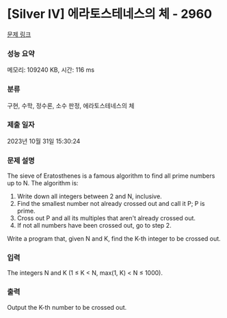 # [Silver IV] 에라토스테네스의 체 - 2960 

[문제 링크](https://www.acmicpc.net/problem/2960) 

### 성능 요약

메모리: 109240 KB, 시간: 116 ms

### 분류

구현, 수학, 정수론, 소수 판정, 에라토스테네스의 체

### 제출 일자

2023년 10월 31일 15:30:24

### 문제 설명

<p>The sieve of Eratosthenes is a famous algorithm to find all prime numbers up to N. The algorithm is: </p>

<ol>
	<li>Write down all integers between 2 and N, inclusive.</li>
	<li>Find the smallest number not already crossed out and call it P; P is prime. </li>
	<li>Cross out P and all its multiples that aren't already crossed out. </li>
	<li>If not all numbers have been crossed out, go to step 2. </li>
</ol>

<p>Write a program that, given N and K, find the K-th integer to be crossed out. </p>

### 입력 

 <p>The integers N and K (1 ≤ K < N, max(1, K) < N ≤ 1000).</p>

<p> </p>

### 출력 

 <p>Output the K-th number to be crossed out.</p>


